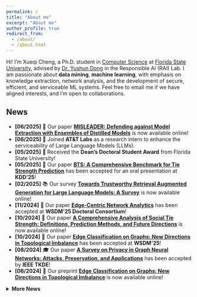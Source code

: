 ```yaml
---
permalink: /
title: "About me"
excerpt: "About me"
author_profile: true
redirect_from: 
  - /about/
  - /about.html
---
```


Hi! I’m Xueqi Cheng, a Ph.D. student in [Computer Science](https://www.cs.fsu.edu/) at [Florida State University](https://www.fsu.edu/), advised by [Dr. Yushun Dong](https://yushundong.github.io/) in the Responsible AI (RAI) Lab. I am passionate about <strong>data mining</strong>, <strong>machine learning</strong>, with emphasis on knowledge extraction, network analysis, and the development of secure,
efficient, and serviceable ML systems. Feel free to email me if we have aligned interests, and I’m open to collaborations.

## News

- **[06/2025]** 📄 Our paper [**MISLEADER: Defending against Model Extraction with Ensembles of Distilled Models**](https://arxiv.org/abs/2506.02362) is now available online!
- **[06/2025]** 🎯 Joined **AT&T Labs** as a research intern to enhance the serviceability of Large Language Models (LLMs).
- **[05/2025]** 🏅 Received the **Dean’s Doctoral Student Award** from Florida State University!
- **[05/2025]** 📢 Our paper [**BTS: A Comprehensive Benchmark for Tie Strength Prediction**](https://arxiv.org/abs/2410.19214) has been accepted for an oral presentation at **KDD’25**!
- **[02/2025]** 📚 Our survey [**Towards Trustworthy Retrieval Augmented Generation for Large Language Models: A Survey**](https://arxiv.org/abs/2502.06872) is now available online!
- **[11/2024]** 🎉 Our paper [**Edge-Centric Network Analytics**](https://dl.acm.org/doi/abs/10.1145/3701551.3707418) has been accepted at **WSDM'25 Doctoral Consortium**!
- **[10/2024]** 📄 Our paper [**A Comprehensive Analysis of Social Tie Strength: Definitions, Prediction Methods, and Future Directions**](https://arxiv.org/abs/2410.19214) is now available online!
- **[10/2024]** 📢 Our paper [**Edge Classification on Graphs: New Directions in Topological Imbalance**](https://dl.acm.org/doi/10.1145/3701551.3703518) has been accepted at **WSDM'25**!
- **[08/2024]** 🎓 Our paper [**A Survey on Privacy in Graph Neural Networks: Attacks, Preservation, and Applications**](https://arxiv.org/abs/2308.16375) has been accepted by **IEEE TKDE**!
- **[06/2024]** 📄 Our preprint [**Edge Classification on Graphs: New Directions in Topological Imbalance**](https://arxiv.org/abs/2406.11685) is now available online!
<details>
  <summary><strong>More News</strong></summary>
  <br>
- **[04/2024]** 📚 Our paper [**Fairness and Diversity in Recommender Systems: A Survey**](https://arxiv.org/abs/2307.04644) has been accepted by **ACM TIST**!
- **[01/2024]** 🎯 Our paper [**A Topological Perspective on Demystifying GNN-Based Link Prediction Performance**](https://arxiv.org/abs/2310.04612) has been accepted at **ICLR'24**!
- **[11/2023]** 📅 Invited to serve as the Publicity Chair for **The 5th International Workshop on Machine Learning on Graphs (MLoG)** at **WSDM’24**!
- **[10/2023]** 📄 Our preprint [**A Topological Perspective on Demystifying GNN-Based Link Prediction Performance**](https://arxiv.org/abs/2310.04612) is now online!
- **[08/2023]** 📄 Our preprint [**A Survey on Privacy in Graph Neural Networks: Attacks, Preservation, and Applications**](https://arxiv.org/abs/2308.16375) is now online!
- **[08/2023]** 📝 Invited as a PC member for the **IEEE workshop BigData CTA3 2023**!
- **[08/2023]** 🎖 Awarded the **Engineering Graduate Fellowship** at Vanderbilt University!
- **[07/2023]** 📄 Our preprint [**Fairness and Diversity in Recommender Systems: A Survey**](https://arxiv.org/abs/2307.04644) is now online!
- **[05/2023]** 🚀 Excited to join **NDS Lab** under the supervision of Dr. Derr!
  
</details>


